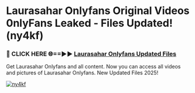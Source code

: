 # Laurasahar Onlyfans Original Videos 0nlyFans Leaked - Files Updated! (ny4kf)

<h3>🔴 CLICK HERE 🌐==►► <a href="https://tinyurl.com/ehrbuxhb" rel="nofollow">Laurasahar Onlyfans Updated Files</a></h3>

Get Laurasahar Onlyfans and all content. Now you can access all videos and pictures of Laurasahar Onlyfans. New Updated Files 2025!

[![ny4kf](https://i.imgur.com/lVYEuWS.gif)](https://tinyurl.com/ehrbuxhb)
